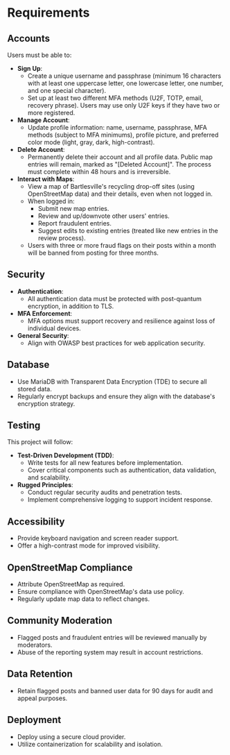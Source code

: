 # Requirements

## Accounts
Users must be able to:
- **Sign Up**:
  - Create a unique username and passphrase (minimum 16 characters with at least one uppercase letter, one lowercase letter, one number, and one special character).
  - Set up at least two different MFA methods (U2F, TOTP, email, recovery phrase). Users may use only U2F keys if they have two or more registered.
- **Manage Account**:
  - Update profile information: name, username, passphrase, MFA methods (subject to MFA minimums), profile picture, and preferred color mode (light, gray, dark, high-contrast).
- **Delete Account**:
  - Permanently delete their account and all profile data. Public map entries will remain, marked as "[Deleted Account]". The process must complete within 48 hours and is irreversible.
- **Interact with Maps**:
  - View a map of Bartlesville's recycling drop-off sites (using OpenStreetMap data) and their details, even when not logged in.
  - When logged in:
    - Submit new map entries.
    - Review and up/downvote other users' entries.
    - Report fraudulent entries.
    - Suggest edits to existing entries (treated like new entries in the review process).
  - Users with three or more fraud flags on their posts within a month will be banned from posting for three months.

## Security
- **Authentication**:
  - All authentication data must be protected with post-quantum encryption, in addition to TLS.
- **MFA Enforcement**:
  - MFA options must support recovery and resilience against loss of individual devices.
- **General Security**:
  - Align with OWASP best practices for web application security.

## Database
- Use MariaDB with Transparent Data Encryption (TDE) to secure all stored data.
- Regularly encrypt backups and ensure they align with the database's encryption strategy.

## Testing
This project will follow:
- **Test-Driven Development (TDD)**:
  - Write tests for all new features before implementation.
  - Cover critical components such as authentication, data validation, and scalability.
- **Rugged Principles**:
  - Conduct regular security audits and penetration tests.
  - Implement comprehensive logging to support incident response.

## Accessibility
- Provide keyboard navigation and screen reader support.
- Offer a high-contrast mode for improved visibility.

## OpenStreetMap Compliance
- Attribute OpenStreetMap as required.
- Ensure compliance with OpenStreetMap's data use policy.
- Regularly update map data to reflect changes.

## Community Moderation
- Flagged posts and fraudulent entries will be reviewed manually by moderators.
- Abuse of the reporting system may result in account restrictions.

## Data Retention
- Retain flagged posts and banned user data for 90 days for audit and appeal purposes.

## Deployment
- Deploy using a secure cloud provider.
- Utilize containerization for scalability and isolation.

